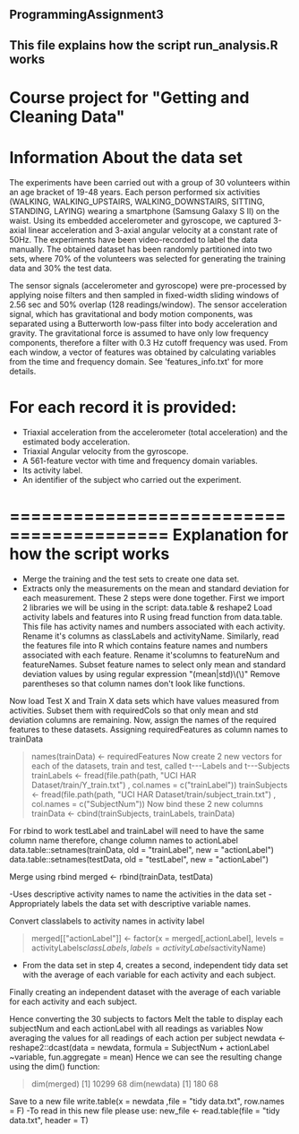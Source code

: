 ## ProgrammingAssignment3
## This file explains how the script run_analysis.R works 
Course project for "Getting and Cleaning Data"
==================================================================
Information About the data set
==================================================================
The experiments have been carried out with a group of 30 volunteers within an age bracket of 19-48 years. Each person performed six activities (WALKING, WALKING_UPSTAIRS, WALKING_DOWNSTAIRS, SITTING, STANDING, LAYING) wearing a smartphone (Samsung Galaxy S II) on the waist. Using its embedded accelerometer and gyroscope, we captured 3-axial linear acceleration and 3-axial angular velocity at a constant rate of 50Hz. The experiments have been video-recorded to label the data manually. The obtained dataset has been randomly partitioned into two sets, where 70% of the volunteers was selected for generating the training data and 30% the test data. 

The sensor signals (accelerometer and gyroscope) were pre-processed by applying noise filters and then sampled in fixed-width sliding windows of 2.56 sec and 50% overlap (128 readings/window). The sensor acceleration signal, which has gravitational and body motion components, was separated using a Butterworth low-pass filter into body acceleration and gravity. The gravitational force is assumed to have only low frequency components, therefore a filter with 0.3 Hz cutoff frequency was used. From each window, a vector of features was obtained by calculating variables from the time and frequency domain. See 'features_info.txt' for more details. 

For each record it is provided:
======================================

- Triaxial acceleration from the accelerometer (total acceleration) and the estimated body acceleration.
- Triaxial Angular velocity from the gyroscope. 
- A 561-feature vector with time and frequency domain variables. 
- Its activity label. 
- An identifier of the subject who carried out the experiment.

=========================================
Explanation for how the script works
=========================================
- Merge the training and the test sets to create one data set.
- Extracts only the measurements on the mean and standard deviation for each measurement.
These 2 steps were done together. First we import 2 libraries we will be using in the script: data.table & reshape2
Load activity labels and features into R using fread function from data.table. This file has activity names and numbers associated with each activity.
Rename it's columns as classLabels and activityName.
Similarly, read the features file into R which contains feature names and numbers associated with each feature.
Rename it'scolumns to featureNum and featureNames.
Subset feature names to select only mean and standard deviation values by using regular expression "(mean|std)\\(\\)"
Remove parentheses so that column names don't look like functions.

Now load Test X and Train X data sets which have values measured from activities.
Subset them with requiredCols so that only mean and std deviation columns are remaining.
Now, assign the names of the required features to these datasets.
Assigning requiredFeatures as column names to trainData 
>names(trainData) <- requiredFeatures
Now create 2 new vectors for each of the datasets, train and test, called t---Labels and t---Subjects
>trainLabels <- fread(file.path(path, "UCI HAR Dataset/train/Y_train.txt")
                         , col.names = c("trainLabel"))
>trainSubjects <- fread(file.path(path, "UCI HAR Dataset/train/subject_train.txt")
                       , col.names = c("SubjectNum"))
Now bind these 2 new columns 
>trainData <- cbind(trainSubjects, trainLabels, trainData)

For rbind to work testLabel and trainLabel will need to have the same column name therefore, change column names to actionLabel
data.table::setnames(trainData, old = "trainLabel", new = "actionLabel")
data.table::setnames(testData, old = "testLabel", new = "actionLabel")

Merge using rbind
merged <- rbind(trainData, testData)

-Uses descriptive activity names to name the activities in the data set
-Appropriately labels the data set with descriptive variable names.

Convert classlabels to activity names in activity label 
>merged[["actionLabel"]] <- factor(x = merged[,actionLabel], levels = activityLabels$classLabels
                                  , labels = activityLabels$activityName)

- From the data set in step 4, creates a second, independent tidy data set with the average of each variable for each activity and each subject.

Finally creating an independent dataset with the average of each variable for each activity and each subject.

Hence converting the 30 subjects to factors
Melt the table to display each subjectNum and each actionLabel with all readings as variables
Now averaging the values for all readings of each action per subject 
newdata <- reshape2::dcast(data = newdata, formula = SubjectNum + actionLabel ~variable, fun.aggregate = mean)
Hence we can see the resulting change using the dim() function:
> dim(merged)
[1] 10299    68
> dim(newdata)
[1] 180  68

Save to a new file
write.table(x = newdata ,file = "tidy data.txt", row.names = F)
-To read in this new file please use:
new_file <- read.table(file = "tidy data.txt", header =  T)

